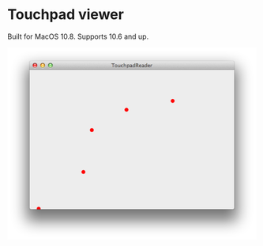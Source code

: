 
# Touchpad viewer

Built for MacOS 10.8.
Supports 10.6 and up.

![Screenshot of the app showing touches](Screenshot.png "Screenshot")